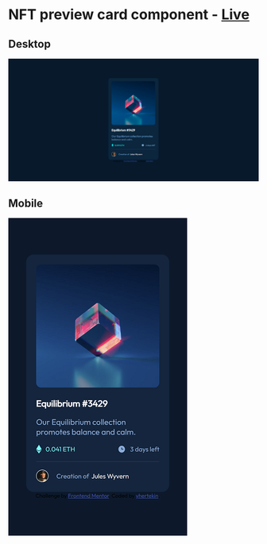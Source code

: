 # NFT preview card component - [Live](https://yhertekin.github.io/NFT-preview-card-component/)

## Desktop

![desktop picture of app](./pics/desktop.PNG)

## Mobile

![desktop picture of app](./pics/mobile.png)
